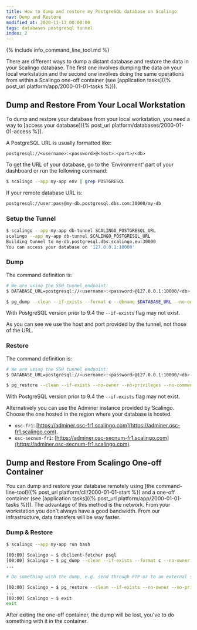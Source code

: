 ```yaml
---
title: How to dump and restore my PostgreSQL database on Scalingo
nav: Dump and Restore
modified_at: 2020-11-13 00:00:00
tags: databases postgresql tunnel
index: 2
---
```


{% include info_command_line_tool.md %}

There are different ways to dump a distant database and restore the data in your Scalingo database. The first one involves dumping the data on your local workstation and the second one involves doing the same operations from within a Scalingo one-off container (see [application tasks]({% post_url platform/app/2000-01-01-tasks %})).

## Dump and Restore From Your Local Workstation

To dump and restore your database from your local workstation, you need a way
to [access your database]({% post_url platform/databases/2000-01-01-access %}).

A PostgreSQL URL is usually formatted like:

`postgresql://<username>:<password>@<host>:<port>/<db>`

To get the URL of your database, go to the 'Environment' part of your dashboard or
run the following command:

```bash
$ scalingo --app my-app env | grep POSTGRESQL
```

If your remote database URL is:

```bash
postgresql://user:pass@my-db.postgresql.dbs.com:30000/my-db
```

### Setup the Tunnel

```bash
$ scalingo --app my-app db-tunnel SCALINGO_POSTGRESQL_URL
scalingo --app my-app db-tunnel SCALINGO_POSTGRESQL_URL
Building tunnel to my-db.postgresql.dbs.scalingo.eu:30000
You can access your database on '127.0.0.1:10000'
```

### Dump

The command definition is:

```bash
# We are using the SSH tunnel endpoint:
$ DATABASE_URL=postgresql://<username>:<password>@127.0.0.1:10000/<db>

$ pg_dump --clean --if-exists --format c --dbname $DATABASE_URL --no-owner --no-privileges --no-comments --exclude-schema 'information_schema' --exclude-schema '^pg_*' --file dump.pgsql
```

With PostgreSQL version prior to 9.4 the `--if-exists` flag may not exist.

As you can see we use the host and port provided by the tunnel, not those of the URL.

### Restore

The command definition is:

```bash
# We are using the SSH tunnel endpoint:
$ DATABASE_URL=postgresql://<username>:<password>@127.0.0.1:10000/<db>

$ pg_restore --clean --if-exists --no-owner --no-privileges --no-comments --dbname $DATABASE_URL dump.pgsql
```

With PostgreSQL version prior to 9.4 the `--if-exists` flag may not exist.

Alternatively you can use the Adminer instance provided by Scalingo. Choose the
one hosted in the region where your database is hosted.

- `osc-fr1`: [https://adminer.osc-fr1.scalingo.com](https://adminer.osc-fr1.scalingo.com).
- `osc-secnum-fr1`: [https://adminer.osc-secnum-fr1.scalingo.com](https://adminer.osc-secnum-fr1.scalingo.com).


## Dump and Restore From Scalingo One-off Container

You can dump and restore your database remotely using
[the command-line-tool]({% post_url platform/cli/2000-01-01-start %})
and a one-off container (see [application tasks]({% post_url platform/app/2000-01-01-tasks %})).
The advantage of this method is the network.
From your workstation you don't always have a good bandwidth. From our infrastructure,
data transfers will be way faster.

### Dump & Restore

```bash
$ scalingo --app my-app run bash

[00:00] Scalingo ~ $ dbclient-fetcher psql
[00:00] Scalingo ~ $ pg_dump --clean --if-exists --format c --no-owner --no-privileges --no-comments --exclude-schema 'information_schema' --exclude-schema '^pg_*' --dbname $DATABASE_URL --file dump.pgsql
...

# Do something with the dump, e.g. send through FTP or to an external server

[00:00] Scalingo ~ $ pg_restore --clean --if-exists --no-owner --no-privileges --no-comments --dbname $DATABASE_URL dump.pgsql
...
[00:00] Scalingo ~ $ exit
exit
```

After exiting the one-off container, the dump will be lost, you've to do something with it in the container.
